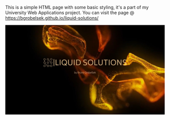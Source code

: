 This is a simple HTML page with some basic styling, it's a part of my University Web Applications project. 
You can visit the page @ https://bgrobelsek.github.io/liquid-solutions/

![1](./projekt/assets/ss1.jpg?raw=true "Screenshot1")
